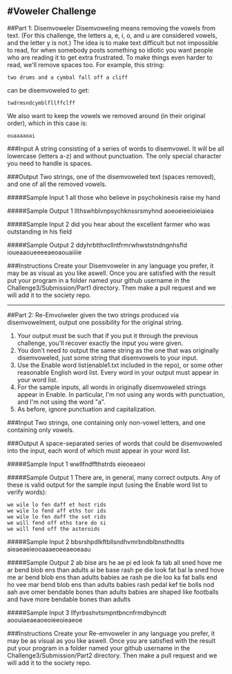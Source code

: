 #Voweler Challenge
------------------
##Part 1: Disemvoweler
Disemvoweling means removing the vowels from text. (For this challenge, the letters a, e, i, o, and u are considered vowels, and the letter y is not.) The idea is to make text difficult but not impossible to read, for when somebody posts something so idiotic you want people who are reading it to get extra frustrated.
To make things even harder to read, we'll remove spaces too. For example, this string:

    two drums and a cymbal fall off a cliff

can be disemvoweled to get:

    twdrmsndcymblfllffclff

We also want to keep the vowels we removed around (in their original order), which in this case is:

    ouaaaaoai

###Input
A string consisting of a series of words to disemvowel. It will be all lowercase (letters a-z) and without punctuation. The only special character you need to handle is spaces.

###Output
Two strings, one of the disemvoweled text (spaces removed), and one of all the removed vowels.

#####Sample Input 1
    all those who believe in psychokinesis raise my hand

#####Sample Output 1
    llthswhblvnpsychknssrsmyhnd
    aoeoeieeioieiaiea

#####Sample Input 2
    did you hear about the excellent farmer who was outstanding in his field

#####Sample Output 2
    ddyhrbtthxcllntfrmrwhwststndngnhsfld
    ioueaaoueeeeaeoaouaiiiie


###Instructions
Create your Disemvoweler in any language you prefer, it may be as visual as you like aswell. Once you are satisfied with the result put your program in a folder named your github username in the Challenge3/Submission/Part1 directory. Then make a pull request and we will add it to the society repo.

---------------------------

##Part 2: Re-Emvolweler
given the two strings produced via disemvowelment, output one possibility for the original string. 

1. Your output must be such that if you put it through the previous challenge, you'll recover exactly the input you were given. 
2. You don't need to output the same string as the one that was originally disemvoweled, just some string that disemvowels to your input.
3. Use the Enable word list(enable1.txt included in the repo), or some other reasonable English word list. Every word in your output must appear in your word list.
4. For the sample inputs, all words in originally disemvoweled strings appear in Enable. In particular, I'm not using any words with punctuation, and I'm not using the word "a".
5. As before, ignore punctuation and capitalization.

###Input
Two strings, one containing only non-vowel letters, and one containing only vowels.

###Output
A space-separated series of words that could be disemvoweled into the input, each word of which must appear in your word list.

#####Sample Input 1
    wwllfndffthstrds
    eieoeaeoi

#####Sample Output 1
There are, in general, many correct outputs. Any of these is valid output for the sample input (using the Enable word list to verify words):

    we wile lo fen daff et host rids 
    we wile lo fend aff eths tor ids 
    we wile lo fen daff the sot rids 
    we will fend off eths tare do si 
    we will fend off the asteroids

#####Sample Input 2
    bbsrshpdlkftbllsndhvmrbndblbnsthndlts
    aieaeaeieooaaaeoeeaeoeaau

#####Sample Output 2
    ab bise ars he ae pi ed look fa tab all sned hove me ar bend blob ens than adults 
    ai be base rash pe die look fat bal la sned hove me ar bend blob ens than adults 
    babies ae rash pe die loo ka fat balls end ho vee mar bend blob ens than adults 
    babies rash pedal kef tie bolls nod aah ave omer bendable bones than adults 
    babies are shaped like footballs and have more bendable bones than adults

#####Sample Input 3
    llfyrbsshvtsmpntbncnfrmdbyncdt
    aoouiaeaeaoeoieeoieaeoe


###Instructions
Create your Re-emvoweler in any language you prefer, it may be as visual as you like aswell. Once you are satisfied with the result put your program in a folder named your github username in the Challenge3/Submission/Part2 directory. Then make a pull request and we will add it to the society repo.